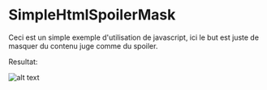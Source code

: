 # SimpleHtmlSpoilerMask
Ceci est un simple exemple d'utilisation de javascript, ici le but est juste de masquer du contenu juge comme du spoiler.


Resultat:

![alt text](screenshot.png)
